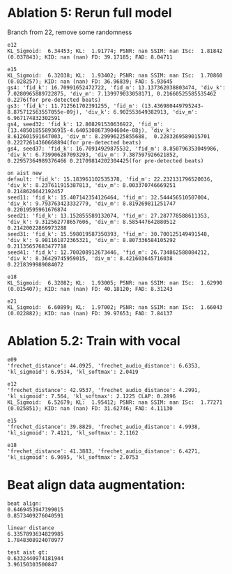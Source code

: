 # Ablation 5: Rerun full model
Branch from 22, remove some randomness

    e12
    KL_Sigmoid:  6.34453; KL:  1.91774; PSNR: nan SSIM: nan ISc:  1.81842 (0.037843); KID: nan (nan) FD: 39.17185; FAD: 8.04711

    e15
    KL_Sigmoid:  6.32038; KL:  1.93402; PSNR: nan SSIM: nan ISc:  1.70860 (0.028257); KID: nan (nan) FD: 36.96839; FAD: 5.93645
    gs4: 'fid_k': 16.70991652472722, 'fid_m': 13.137362038803474, 'div_k': 7.0280965889722875, 'div_m': 7.139979033058171, 0.21660525585535462 0.2276(for pre-detected beats)
    gs3: 'fid_k': 11.712561702391255, 'fid_m': (13.436980449795243-8.875712563557055e-09j), 'div_k': 6.902553649382913, 'div_m': 6.967174832302591
    gs4, seed32: 'fid_k': 12.808291530636922, 'fid_m': (13.485018558936915-4.6405308673904604e-08j), 'div_k': 8.612601591647003, 'div_m': 8.29996225855688,  0.2283269589015701 0.22272614360668894(for pre-detected beats)
    gs4, seed37: 'fid_k': 16.70914929875532, 'fid_m': 8.850796353049986, 'div_k': 6.739906287093293, 'div_m': 7.387597926621852, 0.22957364989376466 0.21709814202304425(for pre-detected beats)

    on aist new
    default: 'fid_k': 15.183961102535378, 'fid_m': 22.232131796520036, 'div_k': 8.237611915387813, 'div_m': 8.003370746669251  0.2148626642192457
    seed11: 'fid_k': 15.407142354126464, 'fid_m': 32.544456510507004, 'div_k': 9.793763423332779, 'div_m': 8.819269811251747   0.22019595961676874
    seed21: 'fid_k': 13.152855589132074, 'fid_m': 27.287778588611353, 'div_k': 9.312562778657606, 'div_m': 8.585447642880512   0.21420022869973288
    seed31: 'fid_k': 15.598019587350393, 'fid_m': 30.700125149491548, 'div_k': 9.981161872365321, 'div_m': 8.807336584105292   0.21135657683477718
    seed41: 'fid_k': 12.700208912673446, 'fid_m': 26.734862588084212, 'div_k': 8.36429745959015, 'div_m': 8.421603645716038  0.2218399989084072

    e18
    KL_Sigmoid:  6.32082; KL:  1.93005; PSNR: nan SSIM: nan ISc:  1.62990 (0.015407); KID: nan (nan) FD: 40.18120; FAD: 8.31243

    e21
    KL_Sigmoid:  6.60899; KL:  1.97002; PSNR: nan SSIM: nan ISc:  1.66043 (0.022882); KID: nan (nan) FD: 39.97653; FAD: 7.84137

# Ablation 5.2: Train with vocal

    e09
    'frechet_distance': 44.0925, 'frechet_audio_distance': 6.6353, 'kl_sigmoid': 6.9534, 'kl_softmax': 2.0419

    e12
    'frechet_distance': 42.9537, 'frechet_audio_distance': 4.2991, 'kl_sigmoid': 7.564, 'kl_softmax': 2.1225 CLAP: 0.2896
    KL_Sigmoid:  6.52679; KL:  1.95412; PSNR: nan SSIM: nan ISc:  1.77271 (0.025851); KID: nan (nan) FD: 31.62746; FAD: 4.11130

    e15
    'frechet_distance': 39.8829, 'frechet_audio_distance': 4.9938, 'kl_sigmoid': 7.4121, 'kl_softmax': 2.1162

    e18
    'frechet_distance': 41.3883, 'frechet_audio_distance': 6.4271, 'kl_sigmoid': 6.9695, 'kl_softmax': 2.0753


# Beat align data augmentation:
    beat align:
    0.6469453947399015
    0.8573409276040591
    
    linear distance
    6.3357893634829985
    1.7848308924070977

    test aist gt:
    0.6332440974181944
    3.96150303500847